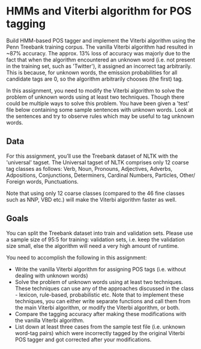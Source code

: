 # HMMs and Viterbi algorithm for POS tagging

Build HMM-based POS tagger and implement the Viterbi algorithm using the Penn Treebank training corpus. The vanilla Viterbi algorithm had resulted in ~87% accuracy. The approx. 13% loss of accuracy was majorly due to the fact that when the algorithm encountered an unknown word (i.e. not present in the training set, such as 'Twitter'), it assigned an incorrect tag arbitrarily. This is because, for unknown words, the emission probabilities for all candidate tags are 0, so the algorithm arbitrarily chooses (the first) tag.

In this assignment, you need to modify the Viterbi algorithm to solve the problem of unknown words using at least two techniques. Though there could be multiple ways to solve this problem.
You have been given a 'test' file below containing some sample sentences with unknown words. Look at the sentences and try to observe rules which may be useful to tag unknown words.

## Data
For this assignment, you’ll use the Treebank dataset of NLTK with the 'universal' tagset. The Universal tagset of NLTK comprises only 12 coarse tag classes as follows: Verb, Noun, Pronouns, Adjectives, Adverbs, Adpositions, Conjunctions, Determiners, Cardinal Numbers, Particles, Other/ Foreign words, Punctuations. 

Note that using only 12 coarse classes (compared to the 46 fine classes such as NNP, VBD etc.) will make the Viterbi algorithm faster as well.

## Goals
You can split the Treebank dataset into train and validation sets. Please use a sample size of 95:5 for training: validation sets, i.e. keep the validation size small, else the algorithm will need a very high amount of runtime.

You need to accomplish the following in this assignment:

* Write the vanilla Viterbi algorithm for assigning POS tags (i.e. without dealing with unknown words) 
* Solve the problem of unknown words using at least two techniques. These techniques can use any of the approaches discussed in the class - lexicon, rule-based, probabilistic etc. Note that to implement these techniques, you can either write separate functions and call them from the main Viterbi algorithm, or modify the Viterbi algorithm, or both.
* Compare the tagging accuracy after making these modifications with the vanilla Viterbi algorithm.
* List down at least three cases from the sample test file (i.e. unknown word-tag pairs) which were incorrectly tagged by the original Viterbi POS tagger and got corrected after your modifications.
